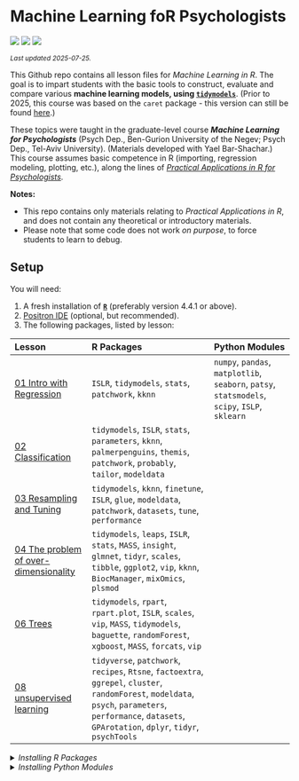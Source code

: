 

# Machine Learning foR Psychologists

[![](https://img.shields.io/badge/Open%20Educational%20Resources-Compatable-brightgreen.png)](https://creativecommons.org/about/program-areas/education-oer/)
[![](https://img.shields.io/badge/CC-BY--NC%204.0-lightgray)](http://creativecommons.org/licenses/by-nc/4.0/)
[![](https://img.shields.io/badge/Language-R-blue.png)](http://cran.r-project.org/)

<sub>*Last updated 2025-07-25.*</sub>

This Github repo contains all lesson files for *Machine Learning in R*.
The goal is to impart students with the basic tools to construct,
evaluate and compare various **machine learning models, using
[`tidymodels`](https://www.tidymodels.org/)**. (Prior to 2025, this
course was based on the `caret` package - this version can still be
found
[here](https://github.com/mattansb/Machine-Learning-foR-Psychologists/tree/caret).)

These topics were taught in the graduate-level course ***Machine
Learning for Psychologists*** (Psych Dep., Ben-Gurion University of the
Negev; Psych Dep., Tel-Aviv University). (Materials developed with Yael
Bar-Shachar.) This course assumes basic competence in R (importing,
regression modeling, plotting, etc.), along the lines of [*Practical
Applications in R for
Psychologists*](https://github.com/mattansb/Practical-Applications-in-R-for-Psychologists).

**Notes:**

- This repo contains only materials relating to *Practical Applications
  in R*, and does not contain any theoretical or introductory materials.
- Please note that some code does not work *on purpose*, to force
  students to learn to debug.

## Setup

You will need:

1.  A fresh installation of [**`R`**](https://cran.r-project.org/)
    (preferably version 4.4.1 or above).
2.  [Positron IDE](https://positron.posit.co/download.html) (optional,
    but recommended).
3.  The following packages, listed by lesson:

| Lesson | R Packages | Python Modules |
|:---|:---|:---|
| [01 Intro with Regression](/01%20Intro%20with%20Regression) | `ISLR`, `tidymodels`, `stats`, `patchwork`, `kknn` | `numpy`, `pandas`, `matplotlib`, `seaborn`, `patsy`, `statsmodels`, `scipy`, `ISLP`, `sklearn` |
| [02 Classification](/02%20Classification) | `tidymodels`, `ISLR`, `stats`, `parameters`, `kknn`, `palmerpenguins`, `themis`, `patchwork`, `probably`, `tailor`, `modeldata` |  |
| [03 Resampling and Tuning](/03%20Resampling%20and%20Tuning) | `tidymodels`, `kknn`, `finetune`, `ISLR`, `glue`, `modeldata`, `patchwork`, `datasets`, `tune`, `performance` |  |
| [04 The problem of over-dimensionality](/04%20The%20problem%20of%20over-dimensionality) | `tidymodels`, `leaps`, `ISLR`, `stats`, `MASS`, `insight`, `glmnet`, `tidyr`, `scales`, `tibble`, `ggplot2`, `vip`, `kknn`, `BiocManager`, `mixOmics`, `plsmod` |  |
| [06 Trees](/06%20Trees) | `tidymodels`, `rpart`, `rpart.plot`, `ISLR`, `scales`, `vip`, `MASS`, `tidymodels`, `baguette`, `randomForest`, `xgboost`, `MASS`, `forcats`, `vip` |  |
| [08 unsupervised learning](/08%20unsupervised%20learning) | `tidyverse`, `patchwork`, `recipes`, `Rtsne`, `factoextra`, `ggrepel`, `cluster`, `randomForest`, `modeldata`, `psych`, `parameters`, `performance`, `datasets`, `GPArotation`, `dplyr`, `tidyr`, `psychTools` |  |

<details>
<summary>
<i>Installing R Packages</i>
</summary>

You can install all the R packages used by running:

    # in alphabetical order:

    pak::pak(
      c(

        "cran::BiocManager" # 1.30.25
        "cran::GPArotation" # 2024.3-1
        "cran::ISLR" # 1.4
        "cran::MASS" # 7.3-60.2
        "cran::Rtsne" # 0.17
        "cran::baguette" # 1.1.0
        "cran::cluster" # 2.1.6
        "cran::dplyr" # 1.1.4
        "cran::factoextra" # 1.0.7
        "cran::finetune" # 1.2.0
        "cran::forcats" # 1.0.0
        "cran::ggplot2" # 3.5.1
        "cran::ggrepel" # 0.9.6
        "cran::glmnet" # 4.1-8
        "cran::glue" # 1.8.0
        "cran::insight" # 1.3.1
        "cran::kknn" # 1.3.1
        "cran::leaps" # 3.2
        "bioc::mixOmics" # 6.30.0
        "cran::modeldata" # 1.4.0
        "cran::palmerpenguins" # 0.1.1
        "parameters" # 0.26.0.1
        "cran::patchwork" # 1.3.0
        "cran::performance" # 0.14.0
        "cran::plsmod" # 1.0.0
        "cran::probably" # 1.0.3
        "cran::psych" # 2.4.12
        "cran::psychTools" # 2.4.3
        "cran::randomForest" # 4.7-1.2
        "github::tidymodels/recipes" # 1.3.1.9000
        "cran::rpart" # 4.1.23
        "cran::rpart.plot" # 3.1.2
        "cran::scales" # 1.3.0
        "github::tidymodels/tailor" # 0.0.0.9002
        "cran::themis" # 1.0.3
        "cran::tibble" # 3.2.1
        "cran::tidymodels" # 1.2.0
        "cran::tidyr" # 1.3.1
        "cran::tidyverse" # 2.0.0
        "github::tidymodels/tune" # 1.3.0.9001
        "cran::vip" # 0.4.1
        "cran::xgboost" # 1.7.8.1

      )
    )

</details>
<details>
<summary>
<i>Installing Python Modules</i>
</summary>

You can install all the Python modules used by saving a
`requirements.txt` file:

    ISLP>=0.4.0
    matplotlib>=3.10.3
    numpy>=2.3.1
    pandas>=2.3.0
    patsy>=1.0.1
    scipy>=1.16.0
    seaborn>=0.13.2
    sklearn>=NA
    statsmodels>=0.14.5

And then running

    pip install -r requirements.txt

</details>

